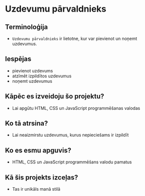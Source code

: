 # Uzdevumu pārvaldnieks

## Terminoloģija
- `Uzdevumu pārvaldnieks` ir lietotne, kur var pievienot un noņemt uzdevumus.

## Iespējas
- pievienot uzdevums
- atzīmēt izpildītos uzdevumus
- noņemt uzdevumus

## Kāpēc es izveidoju šo projektu?
- Lai apgūtu HTML, CSS un JavaScript programmēšanas valodas

## Ko tā atrsina?
- Lai neaizmirstu uzdevumus, kurus nepieciešams ir izpildīt

## Ko es esmu apguvis?
- HTML, CSS un JavaScript programmēšans valodu pamatus

## Kā šis projekts izceļas?
- Tas ir unikāls manā stilā
